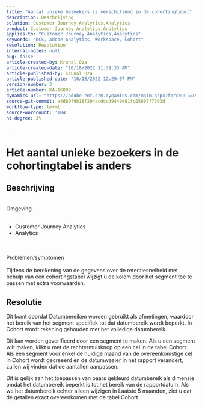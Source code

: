 ```yaml
---
title: "Aantal unieke bezoekers is verschillend in de cohortingtabel"
description: Beschrijving
solution: Customer Journey Analytics,Analytics
product: Customer Journey Analytics,Analytics
applies-to: "Customer Journey Analytics,Analytics"
keywords: "KCS, Adobe Analytics, Workspace, Cohort"
resolution: Resolution
internal-notes: null
bug: false
article-created-by: Krunal Oza
article-created-date: "10/18/2022 11:39:33 AM"
article-published-by: Krunal Oza
article-published-date: "10/18/2022 12:29:07 PM"
version-number: 3
article-number: KA-16800
dynamics-url: "https://adobe-ent.crm.dynamics.com/main.aspx?forceUCI=1&pagetype=entityrecord&etn=knowledgearticle&id=6af98783-d94e-ed11-bba2-00224808679b"
source-git-commit: a4d80f9b18f204acdcdd9449d01fc05897f7303d
workflow-type: tm+mt
source-wordcount: '184'
ht-degree: 3%

---
```


# Het aantal unieke bezoekers in de cohortingtabel is anders

## Beschrijving

<br>Omgeving<br><br>
- Customer Journey Analytics
- Analytics



<br><br>Problemen/symptomen<br><br>
Tijdens de berekening van de gegevens over de retentiesnelheid met behulp van een cohortingstabel wijzigt u de kolom door het segment toe te passen met extra voorwaarden.




## Resolutie


Dit komt doordat Datumbereiken worden gebruikt als afmetingen, waardoor het bereik van het segment specifiek tot dat datumbereik wordt beperkt. In Cohort wordt rekening gehouden met het volledige datumbereik.

Dit kan worden geverifieerd door een segment te maken. Als u een segment wilt maken, klikt u met de rechtermuisknop op een cel in de tabel Cohort. Als een segment voor enkel de huidige maand van de overeenkomstige cel in Cohort wordt gecreeerd en de datumwaaier in het rapport verandert, zullen wij vinden dat de aantallen aanpassen.

Dit is gelijk aan het toepassen van paars gekleurd datumbereik als dimensie omdat het datumbereik beperkt is tot het bereik van de rapportdatum. Als we het datumbereik echter alleen wijzigen in Laatste 5 maanden, ziet u dat de getallen exact overeenkomen met de tabel Cohort.






